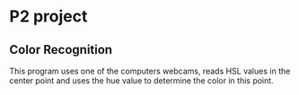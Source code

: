 # P2 project
## Color Recognition
This program uses one of the computers webcams, reads HSL values in the center point and uses the hue value to determine the color in this point.
